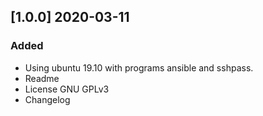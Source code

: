 <!-- ## 
The format is based on [Keep a Changelog](https://keepachangelog.com/en/1.0.0/),
and this project adheres to [Semantic Versioning](https://semver.org/spec/v2.0.0.html).

## [Unreleased]
### Added
- Example
### Changed
- Example
-->

## [1.0.0] 2020-03-11
### Added
- Using ubuntu 19.10 with programs ansible and sshpass.
- Readme
- License GNU GPLv3
- Changelog